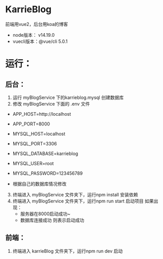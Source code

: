 # KarrieBlog
前端用vue2，后台用koa的博客

* node版本： v14.19.0
* vuecli版本：@vue/cli 5.0.1


# 运行：

## 后台：
1. 运行 myBlogService 下的karrieblog.mysql 创建数据库
2. 修改 myBlogService 下面的 .env 文件 
 *   APP_HOST=http://localhost
 *   APP_PORT=8000

 *   MYSQL_HOST=localhost
 *   MYSQL_PORT=3306
 *  MYSQL_DATABASE=karrieblog
 *   MYSQL_USER=root
 *   MYSQL_PASSWORD=123456789
 *   根据自己的数据库情况修改
  
 3. 终端进入 myBlogService 文件夹下，运行npm  install 安装依赖
 4. 终端进入 myBlogService 文件夹下，运行npm run start 启动项目
    如果出现：  
     *  服务器在8000启动成功~
     *  数据库连接成功
     则表示启动成功
    

## 前端：
1. 终端进入 karrieBlog 文件夹下，运行npm run dev 启动
